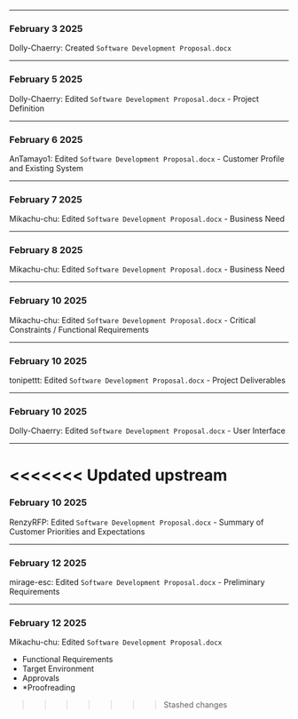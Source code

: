___
### February 3 2025
Dolly-Chaerry: Created ```Software Development Proposal.docx```
___
### February 5 2025
Dolly-Chaerry: Edited ```Software Development Proposal.docx``` - Project Definition
___
### February 6 2025
AnTamayo1: Edited ```Software Development Proposal.docx``` - Customer Profile and Existing System
___
### February 7 2025
Mikachu-chu: Edited ```Software Development Proposal.docx``` - Business Need
___
### February 8 2025
Mikachu-chu: Edited ```Software Development Proposal.docx``` - Business Need
___
### February 10 2025
Mikachu-chu: Edited ```Software Development Proposal.docx``` - Critical Constraints / Functional Requirements
___
### February 10 2025
tonipettt: Edited ```Software Development Proposal.docx``` - Project Deliverables
___
### February 10 2025
Dolly-Chaerry: Edited ```Software Development Proposal.docx``` - User Interface
___
<<<<<<< Updated upstream
=======
### February 10 2025
RenzyRFP: Edited ```Software Development Proposal.docx``` - Summary of Customer Priorities and Expectations
___
### February 12 2025
mirage-esc: Edited ```Software Development Proposal.docx``` - Preliminary Requirements
___
### February 12 2025
Mikachu-chu: Edited ```Software Development Proposal.docx``` 
- Functional Requirements
- Target Environment
- Approvals
- *Proofreading
>>>>>>> Stashed changes
